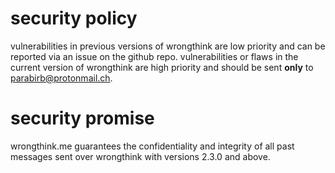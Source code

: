 # security policy

vulnerabilities in previous versions of wrongthink are low priority and can be reported via an issue on the github repo. vulnerabilities or flaws in the current version of wrongthink are high priority and should be sent **only** to parabirb@protonmail.ch.

# security promise

wrongthink.me guarantees the confidentiality and integrity of all past messages sent over wrongthink with versions 2.3.0 and above.
